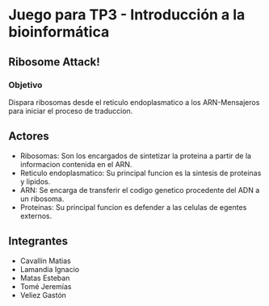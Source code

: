 # Juego para TP3 - Introducción a la bioinformática

## Ribosome Attack!

### Objetivo
Dispara ribosomas desde el reticulo endoplasmatico a los ARN-Mensajeros para iniciar el proceso de traduccion.

## Actores
- Ribosomas: Son los encargados de sintetizar la proteina a partir de la informacion contenida en el ARN.
- Reticulo endoplasmatico: Su principal funcion es la sintesis de proteinas y lipidos.
- ARN: Se encarga de transferir el codigo genetico procedente del ADN a un ribosoma.
- Proteinas: Su principal funcion es defender a las celulas de egentes externos.

## Integrantes
- Cavallin Matias
- Lamandia Ignacio
- Matas Esteban
- Tomé Jeremías
- Veliez Gastón
